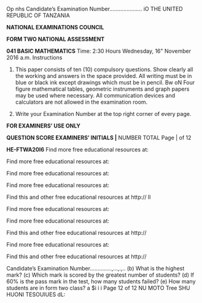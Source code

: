 Op nhs Candidate’s Examination Number.....................
iO THE UNITED REPUBLIC OF TANZANIA

**NATIONAL EXAMINATIONS COUNCIL**

**FORM TWO NATIONAL ASSESSMENT**

**041 BASIC MATHEMATICS**
Time: 2:30 Hours Wednesday, 16" November 2016 a.m.
Instructions

1. This paper consists of ten (10) compulsory questions.
Show clearly all the working and answers in the space provided.
All writing must be in blue or black ink except drawings which must be in pencil.
Bw oN
Four figure mathematical tables, geometric instruments and graph papers may be used where necessary.
All communication devices and calculators are not allowed in the examination room.

6. Write your Examination Number at the top right corner of every page.

**FOR EXAMINERS’ USE ONLY**

**QUESTION SCORE EXAMINERS’ INITIALS |**
NUMBER
TOTAL
Page | of 12

**HE-FTWA20I6**
Find more free educational resources at:

Find more free educational resources at:

Find more free educational resources at:

Find more free educational resources at:

Find this and other free educational resources at http://
ll

Find more free educational resources at:

Find more free educational resources at:

Find this and other free educational resources at http://

Find more free educational resources at:

Find this and other free educational resources at http://

Candidate’s Examination Number..............,...,.,..
(b) What is the highest mark?
(c) Which mark is scored by the greatest number of students?
(d) If 60% is the pass mark in the test, how many students failed?
(e) How many students are in form two class?
a $i i i
Page 12 of 12
NU MOTO Tree SHU HUONI TESOUIUES dL: